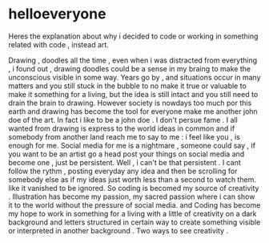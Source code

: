 # helloeveryone
Heres the explanation about why i decided to code or working in something related with code , instead art.



Drawing , doodles all the time , even when i was distracted from everything , i found out , drawing doodles could be a sense in my braing to make the unconscious visible in some way. Years go by , and situations occur in many matters and you still stuck in the bubble to no make it true or valuable to make it something for a living, but the idea is still intact and you still need to drain the brain to drawing. However society is nowdays too much por this earth and drawing has become the tool for everyone make me another john doe of the art. In fact i like to be a john doe . I don't persue fame . I all wanted from drawing is express to the world ideas in common and if somebody from another land reach me to say to me : i feel like you , is enough for me.
Social media for me is a nightmare , someone could say , if you want to be an artist go a head post your things on social media and become one , just be persistent. Well , i can't be that persistent . I cant follow the rythm , posting everyday any idea and then be scrolling for somebody else as if my ideas just worth less than a second to watch them. like it vanished to be ignored. So coding is becomed my source of creativity . Illustration has become my passion, my sacred passion where i can show it to the world without the pressure of social media. and Coding has become my hope to work in something for a living with a little of creativity on a dark background and letters structured in certain way to create something visible or interpreted in another background . Two ways to see creativity . 
